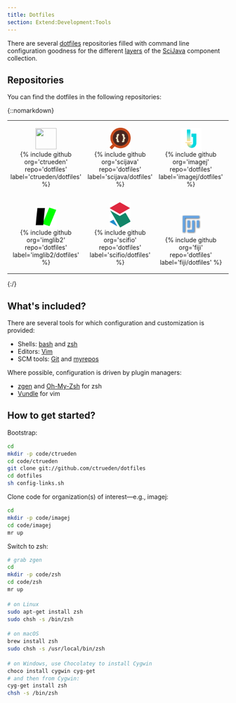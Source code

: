 ```yaml
---
title: Dotfiles
section: Extend:Development:Tools
---
```


There are several [dotfiles](https://dotfiles.github.io/) repositories filled with command line configuration goodness for the different [layers](/develop/architecture) of the [SciJava](/libs/scijava) component collection.

## Repositories

You can find the dotfiles in the following repositories:

{::nomarkdown}
<table>
  <tbody>
    <tr>
      <td style="text-align: center; vertical-align: bottom">
        <p><a href="/people/ctrueden"><img src="https://gravatar.com/avatar/63df759e2779af56fd050a968ff98d09" width="48" height="48"></a><br>
        {% include github org='ctrueden' repo='dotfiles' label='ctrueden/dotfiles' %}</p>
      </td>
      <td style="text-align: center; vertical-align: bottom">
        <p><a href="/libs/scijava"><img src="/media/icons/scijava.png" width="48px"></a><br>
        {% include github org='scijava' repo='dotfiles' label='scijava/dotfiles' %}</p>
      </td>
      <td style="text-align: center; vertical-align: bottom">
        <p><a href="/software/imagej2"><img src="/media/icons/imagej2.png" width="48px"></a><br>
        {% include github org='imagej' repo='dotfiles' label='imagej/dotfiles' %}</p>
      </td>
      <td style="text-align: center; vertical-align: bottom">
        <p><a href="/orgs/loci"><img src="/media/logos/loci.png" width="48px"></a><br>
        {% include github org='uw-loci' repo='dotfiles' label='uw-loci/dotfiles' %}</p>
      </td>
    </tr>
    <tr>
      <td style="text-align: center; vertical-align: bottom">
        <p><a href="/libs/imglib2"><img src="/media/icons/imglib2.png" width="48px"></a><br>
        {% include github org='imglib2' repo='dotfiles' label='imglib2/dotfiles' %}</p>
      </td>
      <td style="text-align: center; vertical-align: bottom">
        <p><a href="/libs/scifio"><img src="/media/icons/scifio.png" width="48px"></a><br>
        {% include github org='scifio' repo='dotfiles' label='scifio/dotfiles' %}</p>
      </td>
      <td style="text-align: center; vertical-align: bottom">
        <p><a href="/software/fiji"><img src="/media/icons/fiji.png" width="48px"></a><br>
        {% include github org='fiji' repo='dotfiles' label='fiji/dotfiles' %}</p>
      </td>
      <td style="text-align: center; vertical-align: bottom">
        <p><a href="/plugins/flimj"><img src="/media/icons/slim-curve.png" width="48px"></a><br>
        {% include github org='flimlib' repo='dotfiles' label='flimlib/dotfiles' %}</p>
      </td>
    </tr>
  </tbody>
</table>
{:/}

## What's included?

There are several tools for which configuration and customization is provided:

-   Shells: [bash](https://www.gnu.org/software/bash/) and [zsh](http://www.zsh.org/)
-   Editors: [Vim](http://www.vim.org/)
-   SCM tools: [Git](/develop/git) and [myrepos](https://myrepos.branchable.com/)

Where possible, configuration is driven by plugin managers:

-   [zgen](https://github.com/tarjoilija/zgen) and [Oh-My-Zsh](http://ohmyz.sh/) for zsh
-   [Vundle](https://github.com/VundleVim/Vundle.vim) for vim

## How to get started?

Bootstrap:
```bash
cd
mkdir -p code/ctrueden
cd code/ctrueden
git clone git://github.com/ctrueden/dotfiles
cd dotfiles
sh config-links.sh
```
Clone code for organization(s) of interest—e.g., imagej:
```bash
cd
mkdir -p code/imagej
cd code/imagej
mr up
```

Switch to zsh:
```bash
# grab zgen
cd
mkdir -p code/zsh
cd code/zsh
mr up

# on Linux
sudo apt-get install zsh
sudo chsh -s /bin/zsh

# on macOS
brew install zsh
sudo chsh -s /usr/local/bin/zsh

# on Windows, use Chocolatey to install Cygwin
choco install cygwin cyg-get
# and then from Cygwin:
cyg-get install zsh
chsh -s /bin/zsh
```
